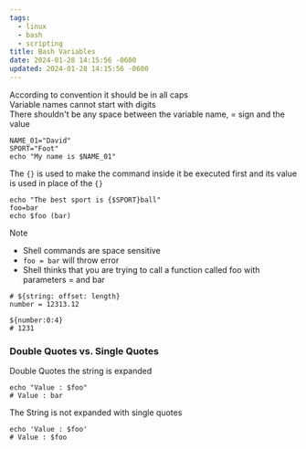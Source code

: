 ```yaml
---
tags:
  - linux
  - bash
  - scripting
title: Bash Variables
date: 2024-01-28 14:15:56 -0600
updated: 2024-01-28 14:15:56 -0600
---
```


According to convention it should be in all caps  
Variable names cannot start with digits  
There shouldn't be any space between the variable name, = sign and the value

````shell
NAME_01="David"
SPORT="Foot"
echo "My name is $NAME_01"
````

The `{}` is used to make the command inside it be executed first and its value is used in place of the `{}`

````shell
echo "The best sport is {$SPORT}ball"
foo=bar
echo $foo (bar)
````

 > [!NOTE]
 > * Shell commands are space sensitive 
 > * `foo = bar` will throw error
 > * Shell thinks that you are trying to call a function called foo with parameters = and bar

````shell
# ${string: offset: length}
number = 12313.12

${number:0:4}
# 1231
````

### Double Quotes vs. Single Quotes

Double Quotes the string is expanded

````shell
echo "Value : $foo"
# Value : bar
````

The String is not expanded with single quotes

````shell
echo 'Value : $foo'
# Value : $foo
````
